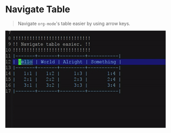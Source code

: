 # Navigate Table
> Navigate `org-mode`'s table easier by using arrow keys.

<p align="center">
  <img src="./nav-table.gif" width="600" height="305"/>
</p>

